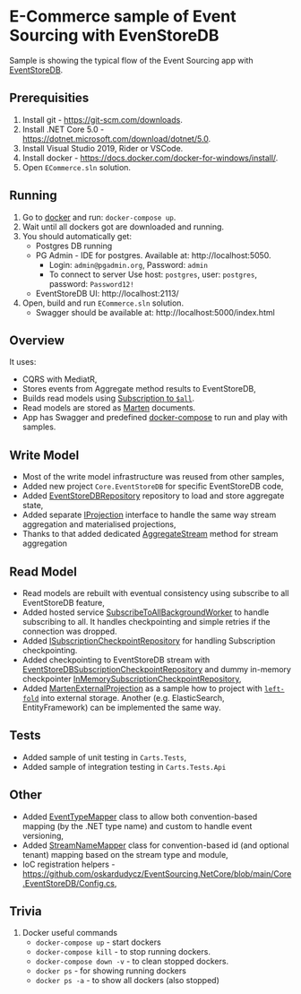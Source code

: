 # E-Commerce sample of Event Sourcing with EvenStoreDB

Sample is showing the typical flow of the Event Sourcing app with [EventStoreDB](https://developers.eventstore.com).

## Prerequisities

1. Install git - https://git-scm.com/downloads.
2. Install .NET Core 5.0 - https://dotnet.microsoft.com/download/dotnet/5.0.
3. Install Visual Studio 2019, Rider or VSCode.
4. Install docker - https://docs.docker.com/docker-for-windows/install/.
5. Open `ECommerce.sln` solution.

## Running

1. Go to [docker](./docker) and run: `docker-compose up`.
2. Wait until all dockers got are downloaded and running.
3. You should automatically get:
    - Postgres DB running
    - PG Admin - IDE for postgres. Available at: http://localhost:5050.
        - Login: `admin@pgadmin.org`, Password: `admin`
        - To connect to server Use host: `postgres`, user: `postgres`, password: `Password12!`
    - EventStoreDB UI: http://localhost:2113/
4. Open, build and run `ECommerce.sln` solution.
	- Swagger should be available at: http://localhost:5000/index.html


## Overview

It uses:
- CQRS with MediatR,
- Stores events from Aggregate method results to EventStoreDB,
- Builds read models using [Subscription to `$all`](https://developers.eventstore.com/clients/grpc/subscribing-to-streams/#subscribing-to-all).
- Read models are stored as [Marten](https://martendb.io/) documents.
- App has Swagger and predefined [docker-compose](https://github.com/oskardudycz/EventSourcing.NetCore/pull/49/files#diff-bd9579f0d00fbcbca25416ada9698a7f38fdd91b710c1651e0849d56843a6b45) to run and play with samples.

## Write Model

- Most of the write model infrastructure was reused from other samples,
- Added new project `Core.EventStoreDB` for specific EventStoreDB code,
- Added [EventStoreDBRepository](https://github.com/oskardudycz/EventSourcing.NetCore/blob/main/Core.EventStoreDB/Repository/EventStoreDBRepository.cs) repository to load and store aggregate state,
- Added separate [IProjection](https://github.com/oskardudycz/EventSourcing.NetCore/blob/main/Core/Projections/IProjection.cs) interface to handle the same way stream aggregation and materialised projections,
- Thanks to that added dedicated [AggregateStream](https://github.com/oskardudycz/EventSourcing.NetCore/blob/main/Core.EventStoreDB/Events/AggregateStreamExtensions.cs#L12) method for stream aggregation

## Read Model
- Read models are rebuilt with eventual consistency using subscribe to all EventStoreDB feature,
- Added hosted service [SubscribeToAllBackgroundWorker](https://github.com/oskardudycz/EventSourcing.NetCore/blob/main/Core.EventStoreDB/Subscriptions/SubscribeToAllBackgroundWorker.cs) to handle subscribing to all. It handles checkpointing and simple retries if the connection was dropped.
- Added [ISubscriptionCheckpointRepository](https://github.com/oskardudycz/EventSourcing.NetCore/blob/main/Core/Subscriptions/ISubscriptionCheckpointRepository.cs) for handling Subscription checkpointing.
- Added checkpointing to EventStoreDB stream with [EventStoreDBSubscriptionCheckpointRepository](https://github.com/oskardudycz/EventSourcing.NetCore/blob/main/Core.EventStoreDB/Subscriptions/EventStoreDBSubscriptionCheckpointRepository.cs) and dummy in-memory checkpointer [InMemorySubscriptionCheckpointRepository](https://github.com/oskardudycz/EventSourcing.NetCore/blob/main/Core/Subscriptions/InMemorySubscriptionCheckpointRepository.cs),
- Added [MartenExternalProjection](https://github.com/oskardudycz/EventSourcing.NetCore/pull/49/files#diff-6d8dadf8ab81a9441836a5403632ef3616a1dc42788b5feae1c56a4f2321d4eeR12) as a sample how to project with [`left-fold`](https://en.wikipedia.org/wiki/Fold_(higher-order_function)) into external storage. Another (e.g. ElasticSearch, EntityFramework) can be implemented the same way.

## Tests
- Added sample of unit testing in `Carts.Tests`,
- Added sample of integration testing in `Carts.Tests.Api`

## Other
- Added [EventTypeMapper](https://github.com/oskardudycz/EventSourcing.NetCore/blob/main/Core/Events/EventTypeMapper.cs) class to allow both convention-based mapping (by the .NET type name) and custom to handle event versioning,
- Added [StreamNameMapper](https://github.com/oskardudycz/EventSourcing.NetCore/blob/main/Core/Events/StreamNameMapper.cs) class for convention-based id (and optional tenant) mapping based on the stream type and module,
- IoC registration helpers - https://github.com/oskardudycz/EventSourcing.NetCore/blob/main/Core.EventStoreDB/Config.cs,


## Trivia

1. Docker useful commands
    - `docker-compose up` - start dockers
    - `docker-compose kill` - to stop running dockers.
    - `docker-compose down -v` - to clean stopped dockers.
    - `docker ps` - for showing running dockers
    - `docker ps -a` - to show all dockers (also stopped)

